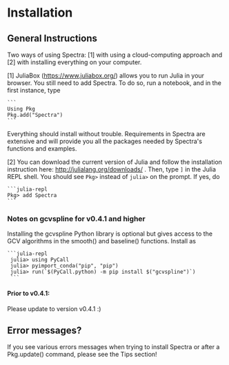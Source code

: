 # Installation

## General Instructions

Two ways of using Spectra: [1] with using a cloud-computing approach and [2] with installing everything on your computer.

[1] JuliaBox (https://www.juliabox.org/) allows you to run Julia in your browser. You still need to add Spectra. To do so, run a notebook, and in the first instance, type

	```
	Using Pkg
	Pkg.add("Spectra")
	```

Everything should install without trouble. Requirements in Spectra are extensive and will provide you all the packages needed by Spectra's functions and examples.

[2] You can download the current version of Julia and follow the installation instruction here: http://julialang.org/downloads/ . Then, type `]` in the Julia REPL shell. You should see `Pkg>` instead of `julia>` on the prompt. If yes, do

    ```julia-repl
    Pkg> add Spectra
    ```

### Notes on gcvspline for v0.4.1 and higher

Installing the gcvspline Python library is optional but gives access to the GCV algorithms in the smooth() and baseline() functions. Install as

    ```julia-repl
     julia> using PyCall
     julia> pyimport_conda("pip", "pip")
     julia> run(`$(PyCall.python) -m pip install $("gcvspline")`)
     ```

#### Prior to v0.4.1:

Please update to version v0.4.1 :)

## Error messages?

If you see various errors messages when trying to install Spectra or after a Pkg.update() command, please see the Tips section!
